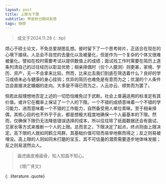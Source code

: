```yaml
---
layout: post
title: 上限与下限
subtitle: 甲辰秋分期间有感
tags: 随想
---
```


> 成文于2024.11.28
{: .tip}

烦心于硕士论文，不免总爱胡思乱想。彼时留下了一个思考碎片，正适合在现在的心境下接续。人总会不自觉的去量化以及被量化，但是作为一个复杂的个体又很难被量化。譬如在校时需要考试以提供数值上的成绩；面试找工作时需要在简历上逐条列清自己的过往经历以彰显优势；相亲择偶时（仅个人臆测）则更甚，家境、学历、资产，无一不会拿来比较。然而，比来比去我们到底在筛选着什么？良好的学习成绩未必与健康的身心挂钩；优异的简历也难免是有意而为之；优渥的个人条件岂会直接决定婚姻的走向。大多是不得已而为之，人云亦云、顺势而为罢了。

倘若此般理想地否定上述的一切恐怕难免过于武断。社会上普遍适用的标准定有其价值。或许它在概率上保证了一个人的下限。一个不错的成绩意味着一个不错的学习能力，进而意味着一个不错的工作能力，自然备受用人单位青睐。至于相亲择偶，其核心目的也不外乎于此，都是想极大程度地确保一个人最基本的下限。然而，仅确保下限仍无法降低错误选择的成本，所以往往除了纸面数据还会有面试、见家长等方式来推断一个人的上限。总而言之，下限决定了起点，终点则由上限决定。高下限的人就如同鹤立鸡群，其基础价值可轻而易举地察而得之；反之则易被埋没。高上限的人则如同未打磨的宝玉，其不可估量的潜质需要逐步地体味发掘；反之则易泯然众人。

> 画虎画皮难画骨，知人知面不知心。
> <footer>《增广贤文》</footer>
{: .literature .quote}
